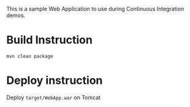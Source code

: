 This is a sample Web Application to use during Continuous Integration demos.

# Build Instruction


```
mvn clean package
```

# Deploy instruction

Deploy ```target/WebApp.war``` on Tomcat
 
